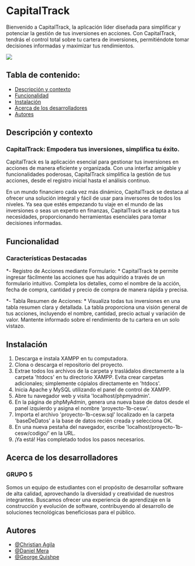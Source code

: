 # CapitalTrack
Bienvenido a CapitalTrack, la aplicación líder diseñada para simplificar y potenciar la gestión de tus inversiones en acciones. Con CapitalTrack, tendrás el control total sobre tu cartera de inversiones, permitiéndote tomar decisiones informadas y maximizar tus rendimientos.

![](http://imgfz.com/i/WiGRoYb.png)

## Tabla de contenido:

- [Descripción y contexto](#descripción-y-contexto)
- [Funcionalidad](#funcionalidad)
- [Instalación](#instalación)
- [Acerca de los desarrolladores](#acerca-de-los-desarrolladores)
- [Autores](#autores)

## Descripción y contexto

### CapitalTrack: Empodera tus inversiones, simplifica tu éxito.
CapitalTrack es la aplicación esencial para gestionar tus inversiones en acciones de manera eficiente y organizada. Con una interfaz amigable y funcionalidades poderosas, CapitalTrack simplifica la gestión de tus acciones, desde el registro inicial hasta el análisis continuo.

En un mundo financiero cada vez más dinámico, CapitalTrack se destaca al ofrecer una solución integral y fácil de usar para inversores de todos los niveles. Ya sea que estés empezando tu viaje en el mundo de las inversiones o seas un experto en finanzas, CapitalTrack se adapta a tus necesidades, proporcionando herramientas esenciales para tomar decisiones informadas.

## Funcionalidad

### Características Destacadas

 *- Registro de Acciones mediante Formulario: *
CapitalTrack te permite ingresar fácilmente las acciones que has adquirido a través de un formulario intuitivo. Completa los detalles, como el nombre de la acción, fecha de compra, cantidad y precio de compra de manera rápida y precisa.

*- Tabla Resumen de Acciones: *
Visualiza todas tus inversiones en una tabla resumen clara y detallada. La tabla proporciona una visión general de tus acciones, incluyendo el nombre, cantidad, precio actual y variación de valor. Mantente informado sobre el rendimiento de tu cartera en un solo vistazo.

## Instalación
1. Descarga e instala XAMPP en tu computadora.
2. Clona o descarga el repositorio del proyecto.
3. Extrae todos los archivos de la carpeta y trasládalos directamente a la carpeta 'htdocs' en tu directorio XAMPP. Evita crear carpetas adicionales; simplemente cópialos directamente en 'htdocs'.
4. Inicia Apache y MySQL utilizando el panel de control de XAMPP.
5. Abre tu navegador web y visita 'localhost/phpmyadmin'.
6. En la página de phpMyAdmin, genera una nueva base de datos desde el panel izquierdo y asigna el nombre 'proyecto-1b-cesw'.
7. Importa el archivo 'proyecto-1b-cesw.sql' localizado en la carpeta 'baseDeDatos' a la base de datos recién creada y selecciona OK.
8. En una nueva pestaña del navegador, escribe 'localhost/proyecto-1b-cesw/codigo/' en la URL.
9. ¡Ya está! Has completado todos los pasos necesarios.

## Acerca de los desarrolladores
### GRUPO 5

Somos un equipo de estudiantes con el propósito de desarrollar software de alta calidad, aprovechando la diversidad y creatividad de nuestros integrantes. Buscamos ofrecer una experiencia de aprendizaje en la construcción y evolución de software, contribuyendo al desarrollo de soluciones tecnológicas beneficiosas para el público.

## Autores

- [@Christian Agila](https://github.com/drkwv34)
- [@Daniel Mera](https://github.com/DanielMeraV)
- [@George Quishpe](https://github.com/mquishpe)
